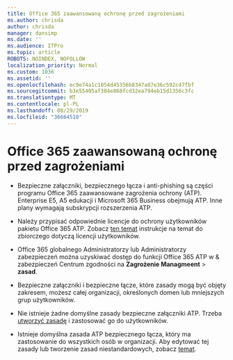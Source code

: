 ```yaml
---
title: Office 365 zaawansowaną ochronę przed zagrożeniami
ms.author: chrisda
author: chrisda
manager: dansimp
ms.date: ''
ms.audience: ITPro
ms.topic: article
ROBOTS: NOINDEX, NOFOLLOW
localization_priority: Normal
ms.custom: 1036
ms.assetid: ''
ms.openlocfilehash: ec9e74a1c1054d45356b8347a87e36c592c47fbf
ms.sourcegitcommit: b3e55405af384e868fcd32ea794eb15d1356c3fc
ms.translationtype: MT
ms.contentlocale: pl-PL
ms.lasthandoff: 08/29/2019
ms.locfileid: "36664510"
---
```

# <a name="office-365-advanced-threat-protection"></a>Office 365 zaawansowaną ochronę przed zagrożeniami

- Bezpieczne załączniki, bezpiecznego łącza i anti-phishing są części programu Office 365 zaawansowane zagrożenia ochrony (ATP). Enterprise E5, A5 edukacji i Microsoft 365 Business obejmują ATP. Inne plany wymagają subskrypcji rozszerzenia ATP.

- Należy przypisać odpowiednie licencje do ochrony użytkowników pakietu Office 365 ATP. Zobacz [ten temat](https://docs.microsoft.com/office365/admin/subscriptions-and-billing/assign-licenses-to-users) instrukcje na temat do zbiorczego dotyczą licencji użytkowników.

- Office 365 globalnego Administratorzy lub Administratorzy zabezpieczeń można uzyskiwać dostęp do funkcji Office 365 ATP w & zabezpieczeń Centrum zgodności na **Zagrożenie Managmeent** \> **zasad**.

- Bezpieczne załączniki i bezpieczne łącze, które zasady mogą być objęty zakresem, możesz całej organizacji, określonych domen lub mniejszych grup użytkowników.

- Nie istnieje żadne domyślne zasady bezpieczne załączniki ATP. Trzeba [utworzyć zasadę](https://docs.microsoft.com/office365/securitycompliance/set-up-atp-safe-attachments-policies) i zastosować go do użytkowników.

- Istnieje domyślna zasada ATP bezpiecznego łącza, który ma zastosowanie do wszystkich osób w organizacji. Aby edytować tej zasady lub tworzenie zasad niestandardowych, zobacz [temat](https://docs.microsoft.com/office365/securitycompliance/set-up-atp-safe-links-policies).
